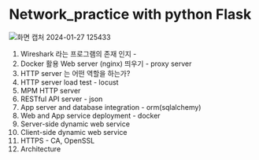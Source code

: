 # Network_practice with python Flask

![화면 캡처 2024-01-27 125433](https://github.com/seol-yun/Network_practice/assets/57548347/b0b5a50c-fc94-494b-9364-41b03f8cf20f)

1. Wireshark 라는 프로그램의 존재 인지 - 
2. Docker 활용 Web server (nginx) 띄우기 - proxy server
3. HTTP server 는 어떤 역할을 하는가?
4. HTTP server load test - locust
5. MPM HTTP server
6. RESTful API server - json
7. App server and database integration - orm(sqlalchemy)
8. Web and App service deployment - docker
9. Server-side dynamic web service
10. Client-side dynamic web service
11. HTTPS - CA, OpenSSL
12. Architecture
